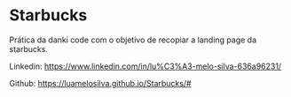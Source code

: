 # Starbucks
 Prática da danki code com o objetivo de recopiar a landing page da starbucks. 

Linkedin: https://www.linkedin.com/in/lu%C3%A3-melo-silva-636a96231/

Github: https://luamelosilva.github.io/Starbucks/#
